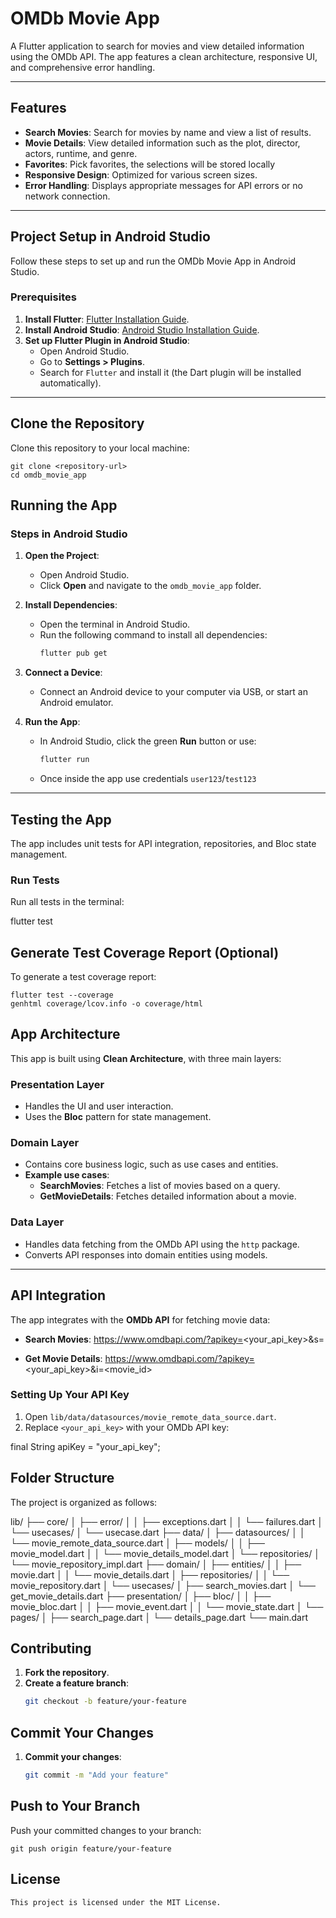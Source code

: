 # **OMDb Movie App**

A Flutter application to search for movies and view detailed information using the OMDb API. The app features a clean architecture, responsive UI, and comprehensive error handling.

---

## **Features**

- **Search Movies**: Search for movies by name and view a list of results.
- **Movie Details**: View detailed information such as the plot, director, actors, runtime, and genre.
- **Favorites**: Pick favorites, the selections will be stored locally
- **Responsive Design**: Optimized for various screen sizes.
- **Error Handling**: Displays appropriate messages for API errors or no network connection.

---

## **Project Setup in Android Studio**

Follow these steps to set up and run the OMDb Movie App in Android Studio.

### **Prerequisites**

1. **Install Flutter**: [Flutter Installation Guide](https://docs.flutter.dev/get-started/install).
2. **Install Android Studio**: [Android Studio Installation Guide](https://developer.android.com/studio).
3. **Set up Flutter Plugin in Android Studio**:
    - Open Android Studio.
    - Go to **Settings > Plugins**.
    - Search for `Flutter` and install it (the Dart plugin will be installed automatically).

---

## **Clone the Repository**

Clone this repository to your local machine:

    git clone <repository-url>
    cd omdb_movie_app


## **Running the App**

### **Steps in Android Studio**

1. **Open the Project**:
   - Open Android Studio.
   - Click **Open** and navigate to the `omdb_movie_app` folder.

2. **Install Dependencies**:
   - Open the terminal in Android Studio.
   - Run the following command to install all dependencies:
     ```bash
     flutter pub get
     ```

3. **Connect a Device**:
   - Connect an Android device to your computer via USB, or start an Android emulator.

4. **Run the App**:
   - In Android Studio, click the green **Run** button or use:
     ```bash
     flutter run
     ```
   - Once inside the app use credentials `user123`/`test123`

---

## **Testing the App**

The app includes unit tests for API integration, repositories, and Bloc state management.

### **Run Tests**

Run all tests in the terminal:

flutter test

## **Generate Test Coverage Report (Optional)**

To generate a test coverage report:

    flutter test --coverage
    genhtml coverage/lcov.info -o coverage/html

## **App Architecture**

This app is built using **Clean Architecture**, with three main layers:

### **Presentation Layer**
- Handles the UI and user interaction.
- Uses the **Bloc** pattern for state management.

### **Domain Layer**
- Contains core business logic, such as use cases and entities.
- **Example use cases**:
    - **SearchMovies**: Fetches a list of movies based on a query.
    - **GetMovieDetails**: Fetches detailed information about a movie.

### **Data Layer**
- Handles data fetching from the OMDb API using the `http` package.
- Converts API responses into domain entities using models.

---

## **API Integration**

The app integrates with the **OMDb API** for fetching movie data:

- **Search Movies**:
  https://www.omdbapi.com/?apikey=<your_api_key>&s=<query>


- **Get Movie Details**:
  https://www.omdbapi.com/?apikey=<your_api_key>&i=<movie_id>

### **Setting Up Your API Key**

1. Open `lib/data/datasources/movie_remote_data_source.dart`.
2. Replace `<your_api_key>` with your OMDb API key:
 
 final String apiKey = "your_api_key";

## **Folder Structure**

The project is organized as follows:

lib/ ├── core/ │ ├── error/ │ │ ├── exceptions.dart │ │ └── failures.dart │ └── usecases/ │ └── usecase.dart ├── data/ │ ├── datasources/ │ │ └── movie_remote_data_source.dart │ ├── models/ │ │ ├── movie_model.dart │ │ └── movie_details_model.dart │ └── repositories/ │ └── movie_repository_impl.dart ├── domain/ │ ├── entities/ │ │ ├── movie.dart │ │ └── movie_details.dart │ ├── repositories/ │ │ └── movie_repository.dart │ └── usecases/ │ ├── search_movies.dart │ └── get_movie_details.dart ├── presentation/ │ ├── bloc/ │ │ ├── movie_bloc.dart │ │ ├── movie_event.dart │ │ └── movie_state.dart │ └── pages/ │ ├── search_page.dart │ └── details_page.dart └── main.dart

## **Contributing**

1. **Fork the repository**.
2. **Create a feature branch**:
   ```bash
   git checkout -b feature/your-feature
## **Commit Your Changes**

1. **Commit your changes**:
   ```bash
   git commit -m "Add your feature"
   
## **Push to Your Branch**

Push your committed changes to your branch:

    git push origin feature/your-feature

## **License**

    This project is licensed under the MIT License.
